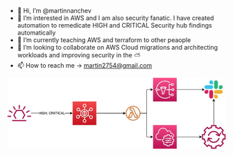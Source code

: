 - 👋 Hi, I’m @martinnanchev
- 👀 I’m interested in AWS and I am also security fanatic. I have created automation to remedicate HIGH and CRITICAL Security hub findings automatically
- 🌱 I’m currently teaching AWS and terraform to other peaople
- 💞️ I’m looking to collaborate on AWS Cloud migrations and architecting workloads and improving security in the ⛅
- 📫 How to reach me -> martin2754@gmail.com

<!---
martinnanchev/martinnanchev is a ✨ special ✨ repository because its `README.md` (this file) appears on your GitHub profile.
You can click the Preview link to take a look at your changes.
--->
![alt text](./aws.jpeg)
